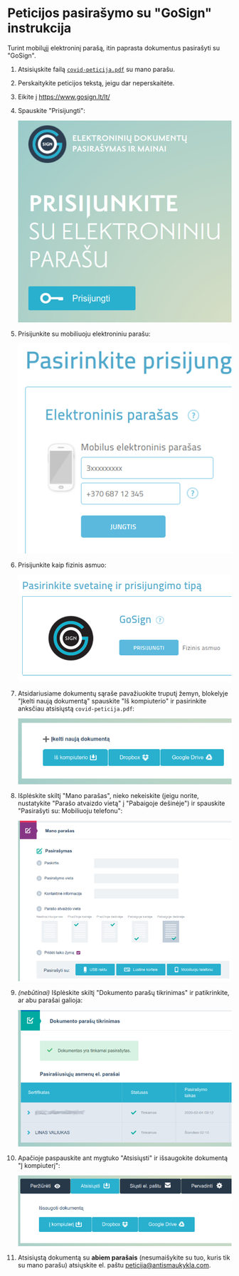 # Peticijos pasirašymo su "GoSign" instrukcija

Turint mobilųjį elektroninį parašą, itin paprasta dokumentus pasirašyti su "GoSign".

1. Atsisiųskite failą [`covid-peticija.pdf`](covid-peticija.pdf) su mano parašu.
2. Perskaitykite peticijos tekstą, jeigu dar neperskaitėte.
3. Eikite į <https://www.gosign.lt/lt/>
4. Spauskite "Prisijungti":

    ![Mygtukas "Prisijungti"](gosign/prisijungti.png)

5. Prisijunkite su mobiliuoju elektroniniu parašu:

    ![Prisijungimas su mobiliuoju elektroniniu parašu](gosign/prisijungti-mobilus-parasas.png)

6. Prisijunkite kaip fizinis asmuo:

    ![Prisijungimas kaip fiziniui asmeniui](gosign/prisijungti-fizinis-asmuo.png)

7. Atsidariusiame dokumentų sąraše pavažiuokite truputį žemyn, blokelyje "Įkelti naują dokumentą" spauskite "Iš kompiuterio" ir pasirinkite anksčiau atsisiųstą `covid-peticija.pdf`:

    ![Peticijos įkėlimas pasirašymui](gosign/peticijos-ikelimas-pasirasymui.png)

8. Išplėskite skiltį "Mano parašas", nieko nekeiskite (jeigu norite, nustatykite "Parašo atvaizdo vietą" į "Pabaigoje dešinėje") ir spauskite "Pasirašyti su: Mobiliuoju telefonu":

    ![Peticijos pasirašymas](gosign/peticijos-pasirasymas.png)

9. *(nebūtinai)* Išplėskite skiltį "Dokumento parašų tikrinimas" ir patikrinkite, ar abu parašai galioja:

    ![Parašų tikrinimas](gosign/parasu-tikrinimas.png)

10. Apačioje paspauskite ant mygtuko "Atsisiųsti" ir išsaugokite dokumentą "Į kompiuterį":

    ![Pasirašytos peticijos atsisiuntimas](gosign/pasirasytos-peticijos-atsisiuntimas.png)

11. Atsisiųstą dokumentą su **abiem parašais** (nesumaišykite su tuo, kuris tik su mano parašu) atsiųskite el. paštu <peticija@antismaukykla.com>.
